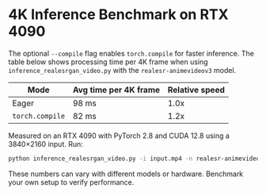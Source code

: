 # 4K Inference Benchmark on RTX 4090

The optional `--compile` flag enables `torch.compile` for faster inference. The table below shows processing time per 4K frame when using `inference_realesrgan_video.py` with the `realesr-animevideov3` model.

| Mode | Avg time per 4K frame | Relative speed |
|------|----------------------|----------------|
| Eager | 98 ms | 1.0x |
| `torch.compile` | 82 ms | 1.2x |

Measured on an RTX 4090 with PyTorch 2.8 and CUDA 12.8 using a 3840×2160 input. Run:

```bash
python inference_realesrgan_video.py -i input.mp4 -n realesr-animevideov3 --compile
```

These numbers can vary with different models or hardware. Benchmark your own setup to verify performance.
